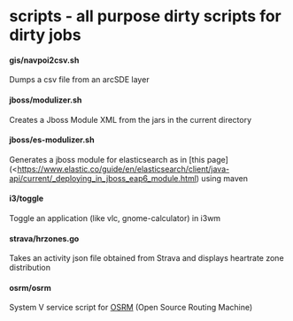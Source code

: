 # scripts - all purpose dirty scripts for dirty jobs

#### gis/navpoi2csv.sh
Dumps a csv file from an arcSDE layer
#### jboss/modulizer.sh
Creates a Jboss Module XML from the jars in the current directory
#### jboss/es-modulizer.sh
Generates a jboss module for elasticsearch as in [this page](<https://www.elastic.co/guide/en/elasticsearch/client/java-api/current/_deploying_in_jboss_eap6_module.html) using maven 
#### i3/toggle
Toggle an application (like vlc, gnome-calculator) in i3wm
#### strava/hrzones.go
Takes an activity json file obtained from Strava and displays heartrate zone distribution
#### osrm/osrm
System V service script for [OSRM](http://project-osrm.org/) 
(Open Source Routing Machine)
